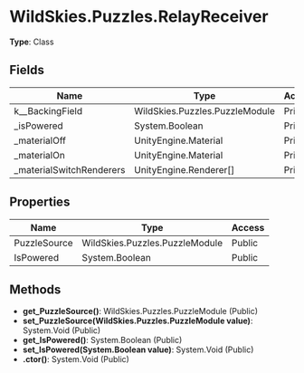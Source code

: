 ﻿# WildSkies.Puzzles.RelayReceiver

**Type**: Class

## Fields

| Name | Type | Access |
|------|------|--------|
| <PuzzleSource>k__BackingField | WildSkies.Puzzles.PuzzleModule | Private |
| _isPowered | System.Boolean | Private |
| _materialOff | UnityEngine.Material | Private |
| _materialOn | UnityEngine.Material | Private |
| _materialSwitchRenderers | UnityEngine.Renderer[] | Private |

## Properties

| Name | Type | Access |
|------|------|--------|
| PuzzleSource | WildSkies.Puzzles.PuzzleModule | Public |
| IsPowered | System.Boolean | Public |

## Methods

- **get_PuzzleSource()**: WildSkies.Puzzles.PuzzleModule (Public)
- **set_PuzzleSource(WildSkies.Puzzles.PuzzleModule value)**: System.Void (Public)
- **get_IsPowered()**: System.Boolean (Public)
- **set_IsPowered(System.Boolean value)**: System.Void (Public)
- **.ctor()**: System.Void (Public)

